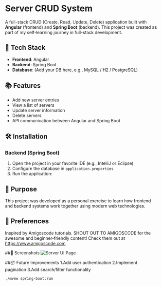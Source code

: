 # Server CRUD System

A full-stack CRUD (Create, Read, Update, Delete) application built with **Angular** (frontend) and **Spring Boot** (backend). This project was created as part of my self-learning journey in full-stack development.

## 🚀 Tech Stack

- **Frontend**: Angular
- **Backend**: Spring Boot
- **Database**: (Add your DB here, e.g., MySQL / H2 / PostgreSQL)

## 📚 Features

- Add new server entries
- View a list of servers
- Update server information
- Delete servers
- API communication between Angular and Spring Boot

## 🛠️ Installation

### Backend (Spring Boot)

1. Open the project in your favorite IDE (e.g., IntelliJ or Eclipse)
2. Configure the database in `application.properties`
3. Run the application:

## 🎯 Purpose
This project was developed as a personal exercise to learn how frontend and backend systems work together using modern web technologies.

## 🙌 Preferences
Inspired by Amigoscode tutorials.
SHOUT OUT TO AMIGOSCODE for the awesome and beginner-friendly content!
Check them out at https://www.amigoscode.com

##📸 Screenshots
![Server UI Page](https://github.com/user-attachments/assets/5be545f9-0448-4bc8-966b-6b19ef33e7a4)

##📦 Future Improvements
1.Add user authentication
2.Implement pagination
3.Add search/filter functionality

```bash
./mvnw spring-boot:run
